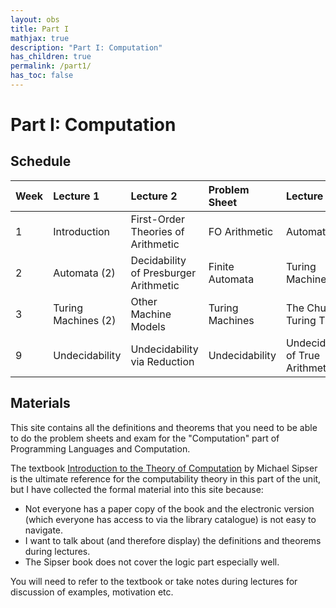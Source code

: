```yaml
---
layout: obs
title: Part I
mathjax: true
description: "Part I: Computation"
has_children: true
permalink: /part1/
has_toc: false
---
```


# Part I: Computation


## Schedule

| Week | Lecture 1           | Lecture 2                             | Problem Sheet       | Lecture 3                         | 
|:-----|:--------------------|:--------------------------------------|:--------------------|:----------------------------------|
| 1    | Introduction        | First-Order Theories of Arithmetic    | FO Arithmetic       | Automata (1)                      |
| 2    | Automata (2)        | Decidability of Presburger Arithmetic | Finite Automata     | Turing Machines (1)               | 
| 3    | Turing Machines (2) | Other Machine Models                  | Turing Machines     | The Church-Turing Thesis          |
| 9    | Undecidability      | Undecidability via Reduction          | Undecidability      | Undecidability of True Arithmetic |


## Materials
This site contains all the definitions and theorems that you need to be able to do the problem sheets and exam for the "Computation" part of Programming Languages and Computation.  

The textbook [Introduction to the Theory of Computation](https://ebookcentral.proquest.com/lib/bristol/detail.action?docID=5133051) by Michael Sipser is the ultimate reference for the computability theory in this part of the unit, but I have collected the formal material into this site because:
* Not everyone has a paper copy of the book and the electronic version (which everyone has access to via the library catalogue) is not easy to navigate.
* I want to talk about (and therefore display) the definitions and theorems during lectures.
* The Sipser book does not cover the logic part especially well.

You will need to refer to the textbook or take notes during lectures for discussion of examples, motivation etc.